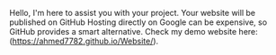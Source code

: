Hello, I'm here to assist you with your project. Your website will be published on GitHub Hosting directly on Google can be expensive, so GitHub provides a smart alternative. Check my demo website here: (https://ahmed7782.github.io/Website/).
